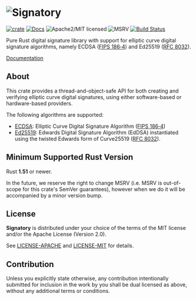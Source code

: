 # ![Signatory][logo]

[![crate][crate-image]][crate-link]
[![Docs][docs-image]][docs-link]
![Apache2/MIT licensed][license-image]
![MSRV][rustc-image]
[![Build Status][build-image]][build-link]

Pure Rust digital signature library with support for elliptic curve digital
signature algorithms, namely ECDSA ([FIPS 186‑4]) and Ed25519 ([RFC 8032]).

[Documentation][docs-link]

## About

This crate provides a thread-and-object-safe API for both creating and
verifying elliptic curve digital signatures, using either software-based
or hardware-based providers.

The following algorithms are supported:

- [ECDSA]: Elliptic Curve Digital Signature Algorithm ([FIPS 186‑4])
- [Ed25519]: Edwards Digital Signature Algorithm (EdDSA) instantiated using
  the twisted Edwards form of Curve25519 ([RFC 8032]).

## Minimum Supported Rust Version

Rust **1.51** or newer.

In the future, we reserve the right to change MSRV (i.e. MSRV is out-of-scope
for this crate's SemVer guarantees), however when we do it will be accompanied by
a minor version bump.

## License

**Signatory** is distributed under your choice of the terms of the MIT license
and/or the Apache License (Version 2.0).

See [LICENSE-APACHE](LICENSE-APACHE) and [LICENSE-MIT](LICENSE-MIT) for details.

## Contribution

Unless you explicitly state otherwise, any contribution intentionally
submitted for inclusion in the work by you shall be dual licensed as above,
without any additional terms or conditions.

[//]: # (badges)

[logo]: https://storage.googleapis.com/iqlusion-production-web/github/signatory/signatory.svg
[crate-image]: https://img.shields.io/crates/v/signatory.svg
[crate-link]: https://crates.io/crates/signatory
[docs-image]: https://docs.rs/signatory/badge.svg
[docs-link]: https://docs.rs/signatory/
[license-image]: https://img.shields.io/badge/license-Apache2.0/MIT-blue.svg
[rustc-image]: https://img.shields.io/badge/rustc-1.51+-blue.svg
[build-image]: https://github.com/iqlusioninc/crates/workflows/signatory/badge.svg?branch=main&event=push
[build-link]: https://github.com/iqlusioninc/crates/actions

[//]: # (general links)

[ECDSA]: https://en.wikipedia.org/wiki/Elliptic_Curve_Digital_Signature_Algorithm
[Ed25519]: https://en.wikipedia.org/wiki/EdDSA#Ed25519
[FIPS 186‑4]: https://csrc.nist.gov/publications/detail/fips/186/4/final
[RFC 8032]: https://tools.ietf.org/html/rfc8032
